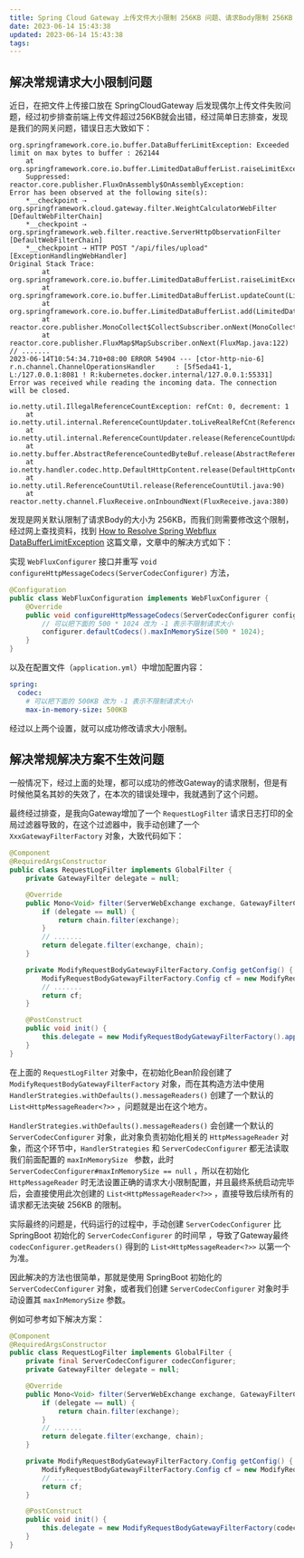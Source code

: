 ```yaml
---
title: Spring Cloud Gateway 上传文件大小限制 256KB 问题、请求Body限制 256KB 问题
date: 2023-06-14 15:43:38
updated: 2023-06-14 15:43:38
tags:
---
```




## 解决常规请求大小限制问题

近日，在把文件上传接口放在 SpringCloudGateway 后发现偶尔上传文件失败问题，经过初步排查前端上传文件超过256KB就会出错，经过简单日志排查，发现是我们的网关问题，错误日志大致如下：

```text
org.springframework.core.io.buffer.DataBufferLimitException: Exceeded limit on max bytes to buffer : 262144
	at org.springframework.core.io.buffer.LimitedDataBufferList.raiseLimitException(LimitedDataBufferList.java:99)
	Suppressed: reactor.core.publisher.FluxOnAssembly$OnAssemblyException:
Error has been observed at the following site(s):
	*__checkpoint ⇢ org.springframework.cloud.gateway.filter.WeightCalculatorWebFilter [DefaultWebFilterChain]
	*__checkpoint ⇢ org.springframework.web.filter.reactive.ServerHttpObservationFilter [DefaultWebFilterChain]
	*__checkpoint ⇢ HTTP POST "/api/files/upload" [ExceptionHandlingWebHandler]
Original Stack Trace:
		at org.springframework.core.io.buffer.LimitedDataBufferList.raiseLimitException(LimitedDataBufferList.java:99)
		at org.springframework.core.io.buffer.LimitedDataBufferList.updateCount(LimitedDataBufferList.java:92)
		at org.springframework.core.io.buffer.LimitedDataBufferList.add(LimitedDataBufferList.java:58)
		at reactor.core.publisher.MonoCollect$CollectSubscriber.onNext(MonoCollect.java:103)
		at reactor.core.publisher.FluxMap$MapSubscriber.onNext(FluxMap.java:122)
// .......
2023-06-14T10:54:34.710+08:00 ERROR 54904 --- [ctor-http-nio-6] r.n.channel.ChannelOperationsHandler     : [5f5eda41-1, L:/127.0.0.1:8081 ! R:kubernetes.docker.internal/127.0.0.1:55331] Error was received while reading the incoming data. The connection will be closed.

io.netty.util.IllegalReferenceCountException: refCnt: 0, decrement: 1
	at io.netty.util.internal.ReferenceCountUpdater.toLiveRealRefCnt(ReferenceCountUpdater.java:83)
	at io.netty.util.internal.ReferenceCountUpdater.release(ReferenceCountUpdater.java:148)
	at io.netty.buffer.AbstractReferenceCountedByteBuf.release(AbstractReferenceCountedByteBuf.java:101)
	at io.netty.handler.codec.http.DefaultHttpContent.release(DefaultHttpContent.java:92)
	at io.netty.util.ReferenceCountUtil.release(ReferenceCountUtil.java:90)
	at reactor.netty.channel.FluxReceive.onInboundNext(FluxReceive.java:380)
```

发现是网关默认限制了请求Body的大小为 256KB，而我们则需要修改这个限制，经过网上查找资料，找到 [How to Resolve Spring Webflux DataBufferLimitException](https://www.baeldung.com/spring-webflux-databufferlimitexception) 这篇文章，文章中的解决方式如下：

实现 `WebFluxConfigurer` 接口并重写 `void configureHttpMessageCodecs(ServerCodecConfigurer)` 方法，

```java
@Configuration
public class WebFluxConfiguration implements WebFluxConfigurer {
    @Override
    public void configureHttpMessageCodecs(ServerCodecConfigurer configurer) {
        // 可以把下面的 500 * 1024 改为 -1 表示不限制请求大小
        configurer.defaultCodecs().maxInMemorySize(500 * 1024);
    }
}
```

以及在配置文件（`application.yml`）中增加配置内容：

```yaml
spring:
  codec:
    # 可以把下面的 500KB 改为 -1 表示不限制请求大小
    max-in-memory-size: 500KB
```

经过以上两个设置，就可以成功修改请求大小限制。



## 解决常规解决方案不生效问题

一般情况下，经过上面的处理，都可以成功的修改Gateway的请求限制，但是有时候他莫名其妙的失效了，在本次的错误处理中，我就遇到了这个问题。

最终经过排查，是我向Gateway增加了一个 `RequestLogFilter` 请求日志打印的全局过滤器导致的，在这个过滤器中，我手动创建了一个 `XxxGatewayFilterFactory` 对象，大致代码如下：

```java
@Component
@RequiredArgsConstructor
public class RequestLogFilter implements GlobalFilter {
    private GatewayFilter delegate = null;

    @Override
    public Mono<Void> filter(ServerWebExchange exchange, GatewayFilterChain chain) {
        if (delegate == null) {
            return chain.filter(exchange);
        }
        // .......
        return delegate.filter(exchange, chain);
    }

    private ModifyRequestBodyGatewayFilterFactory.Config getConfig() {
        ModifyRequestBodyGatewayFilterFactory.Config cf = new ModifyRequestBodyGatewayFilterFactory.Config();
        // .......
        return cf;
    }

    @PostConstruct
    public void init() {
        this.delegate = new ModifyRequestBodyGatewayFilterFactory().apply(this.getConfig());
    }
}
```

在上面的 `RequestLogFilter` 对象中，在初始化Bean阶段创建了 `ModifyRequestBodyGatewayFilterFactory` 对象，而在其构造方法中使用 `HandlerStrategies.withDefaults().messageReaders()` 创建了一个默认的 `List<HttpMessageReader<?>>` ，问题就是出在这个地方。

`HandlerStrategies.withDefaults().messageReaders()` 会创建一个默认的 `ServerCodecConfigurer` 对象，此对象负责初始化相关的 `HttpMessageReader` 对象，而这个环节中，`HandlerStrategies` 和 `ServerCodecConfigurer` 都无法读取我们前面配置的 `maxInMemorySize ` 参数，此时 `ServerCodecConfigurer#maxInMemorySize == null`  ，所以在初始化 `HttpMessageReader` 时无法设置正确的请求大小限制配置，并且最终系统启动完毕后，会直接使用此次创建的 `List<HttpMessageReader<?>>` ，直接导致后续所有的请求都无法突破 256KB 的限制。

实际最终的问题是，代码运行的过程中，手动创建 `ServerCodecConfigurer` 比 SpringBoot 初始化的 `ServerCodecConfigurer` 的时间早 ，导致了Gateway最终 `codecConfigurer.getReaders()` 得到的 `List<HttpMessageReader<?>>` 以第一个为准。

因此解决的方法也很简单，那就是使用 SpringBoot 初始化的 `ServerCodecConfigurer` 对象，或者我们创建 `ServerCodecConfigurer` 对象时手动设置其 `maxInMemorySize` 参数。

例如可参考如下解决方案：

```java
@Component
@RequiredArgsConstructor
public class RequestLogFilter implements GlobalFilter {
    private final ServerCodecConfigurer codecConfigurer;
    private GatewayFilter delegate = null;

    @Override
    public Mono<Void> filter(ServerWebExchange exchange, GatewayFilterChain chain) {
        if (delegate == null) {
            return chain.filter(exchange);
        }
        // .......
        return delegate.filter(exchange, chain);
    }

    private ModifyRequestBodyGatewayFilterFactory.Config getConfig() {
        ModifyRequestBodyGatewayFilterFactory.Config cf = new ModifyRequestBodyGatewayFilterFactory.Config();
        // .......
        return cf;
    }

    @PostConstruct
    public void init() {
        this.delegate = new ModifyRequestBodyGatewayFilterFactory(codecConfigurer.getReaders()).apply(this.getConfig());
    }
}
```





[1]: https://www.baeldung.com/spring-webflux-databufferlimitexception	"How to Resolve Spring Webflux DataBufferLimitException"

